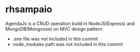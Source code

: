 # rhsampaio
AgendaJs is a CRUD operation build in NodeJS(Express) and MongoDB(Mongoose) on MVC design pattern.

* .env file was not included in this commit
* node_modules path was not included in this commit
